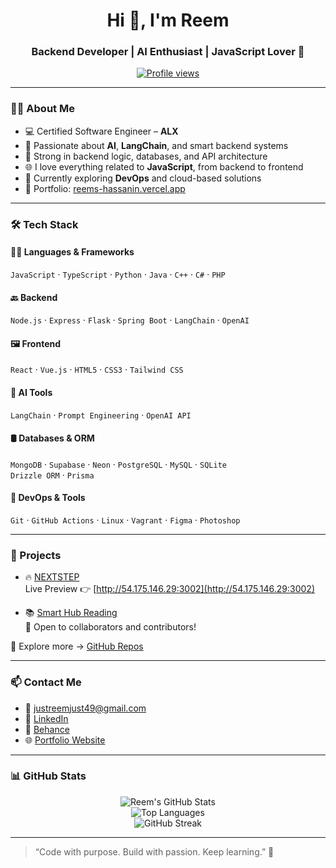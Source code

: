 <h1 align="center">Hi 👋, I'm Reem</h1>
<h3 align="center">Backend Developer | AI Enthusiast | JavaScript Lover 💛</h3>

<p align="center">
  <a href="https://github.com/reemelfadilhassanin">
    <img src="https://komarev.com/ghpvc/?username=reemelfadilhassanin&label=Profile%20views&color=0e75b6&style=flat" alt="Profile views" />
  </a>
</p>

---

### 👩‍💻 About Me

- 💻 Certified Software Engineer – **ALX**
- 🤖 Passionate about **AI**, **LangChain**, and smart backend systems
- 🧠 Strong in backend logic, databases, and API architecture
- 🌐 I love everything related to **JavaScript**, from backend to frontend
- 🚀 Currently exploring **DevOps** and cloud-based solutions
- 🎨 Portfolio: [reems-hassanin.vercel.app](https://reems-hassanin.vercel.app/)

---

### 🛠 Tech Stack

#### 👩‍💻 Languages & Frameworks
`JavaScript` · `TypeScript` · `Python` · `Java` · `C++` · `C#` · `PHP`

#### 🔙 Backend
`Node.js` · `Express` · `Flask` · `Spring Boot` · `LangChain` · `OpenAI`

#### 🖼 Frontend
`React` · `Vue.js` · `HTML5` · `CSS3` · `Tailwind CSS`

#### 🧠 AI Tools
`LangChain` · `Prompt Engineering` · `OpenAI API`

#### 🛢 Databases & ORM
`MongoDB` · `Supabase` · `Neon` · `PostgreSQL` · `MySQL` · `SQLite`  
`Drizzle ORM` · `Prisma`

#### 🔧 DevOps & Tools
`Git` · `GitHub Actions` · `Linux` · `Vagrant` · `Figma` · `Photoshop`

---

### 🌟 Projects

- 🔥 [NEXTSTEP](https://github.com/reemelfadilhassanin/NextStep)  
  Live Preview 👉 [http://54.175.146.29:3002](http://54.175.146.29:3002)

- 📚 [Smart Hub Reading](https://github.com/reemelfadilhassanin/smart-hub-reading)  
  🤝 Open to collaborators and contributors!

🔎 Explore more → [GitHub Repos](https://github.com/reemelfadilhassanin?tab=repositories)

---

### 📫 Contact Me

- 📧 justreemjust49@gmail.com  
- 💼 [LinkedIn](https://linkedin.com/in/reem-hasanin-a22a51177)  
- 🎨 [Behance](https://www.behance.net/misreem)  
- 🌐 [Portfolio Website](https://reems-hassanin.vercel.app)

---

### 📊 GitHub Stats

<p align="center">
  <img src="https://github-readme-stats.vercel.app/api?username=reemelfadilhassanin&show_icons=true&theme=default" alt="Reem's GitHub Stats" />
  <br />
  <img src="https://github-readme-stats.vercel.app/api/top-langs/?username=reemelfadilhassanin&layout=compact&langs_count=10" alt="Top Languages" />
  <br />
  <img src="https://github-readme-streak-stats.herokuapp.com/?user=reemelfadilhassanin" alt="GitHub Streak" />
</p>

---

> “Code with purpose. Build with passion. Keep learning.” 🌱
